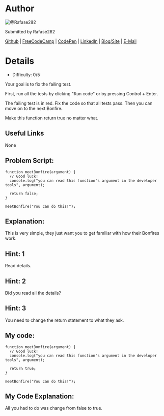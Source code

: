 # Author
![@Rafase282](https://avatars0.githubusercontent.com/Rafase282?&s=128)

Submitted by Rafase282

[Github](https://github.com/Rafase282) | [FreeCodeCamp](http://www.freecodecamp.com/rafase282) | [CodePen](http://codepen.io/Rafase282/) | [LinkedIn](https://www.linkedin.com/in/rafase282) | [Blog/Site](https://rafase282.wordpress.com/) | [E-Mail](mailto:rafase282@gmail.com)

# Details
- Difficulty: 0/5

Your goal is to fix the failing test.

First, run all the tests by clicking "Run code" or by pressing Control + Enter.

The failing test is in red. Fix the code so that all tests pass. Then you can move on to the next Bonfire.

Make this function return true no matter what.

## Useful Links
None

## Problem Script:

```
function meetBonfire(argument) {
  // Good luck!
  console.log("you can read this function's argument in the developer tools", argument);

  return false;
}

meetBonfire("You can do this!");
```

## Explanation:
This is very simple, they just want you to get familiar with how their Bonfires work.

## Hint: 1
Read details.

## Hint: 2
Did you read all the details?

## Hint: 3
You need to change the return statement to what they ask.

## My code:

```
function meetBonfire(argument) {
  // Good luck!
  console.log("you can read this function's argument in the developer tools", argument);

  return true;
}

meetBonfire("You can do this!");
```

## My Code Explanation:
All you had to do was change from false to true.
